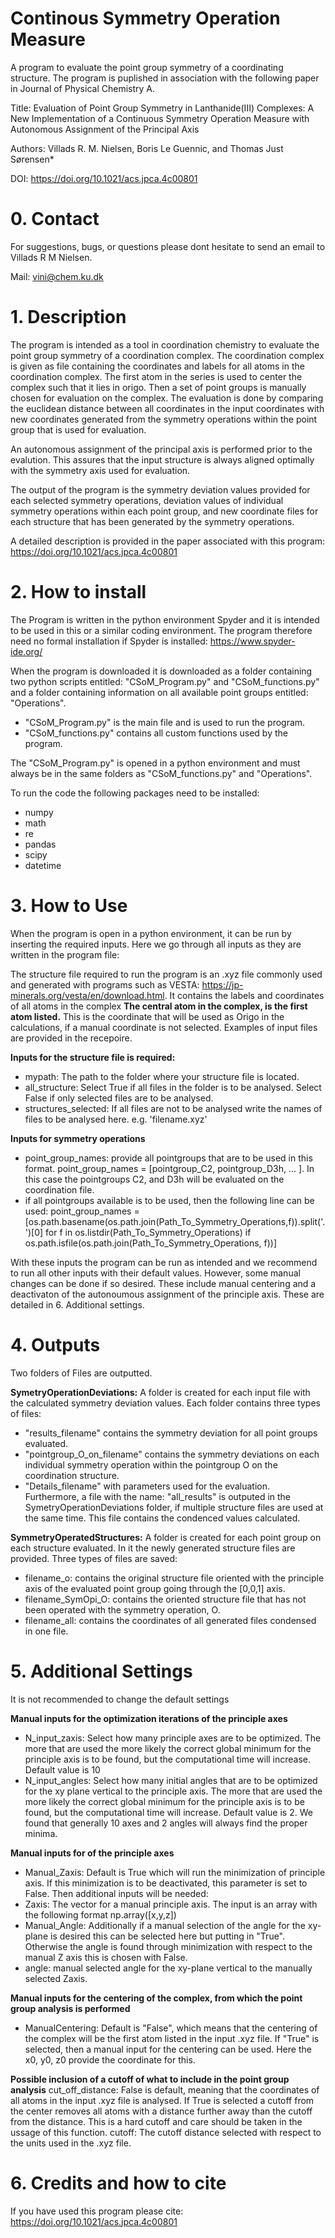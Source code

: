 # Continous Symmetry Operation Measure
A program to evaluate the point group symmetry of a coordinating structure.
The program is puplished in association with the following paper in Journal of Physical Chemistry A.

Title: Evaluation of Point Group Symmetry in Lanthanide(III) Complexes: A New Implementation of a Continuous Symmetry Operation Measure with Autonomous Assignment of the Principal Axis

Authors: Villads R. M. Nielsen, Boris Le Guennic, and Thomas Just Sørensen*

DOI: https://doi.org/10.1021/acs.jpca.4c00801

# 0. Contact
For suggestions, bugs, or questions please dont hesitate to send an email to Villads R M Nielsen. 

Mail: vini@chem.ku.dk

# 1. Description
The program is intended as a tool in coordination chemistry to evaluate the point group symmetry of a coordination complex.
The coordination complex is given as file containing the coordinates and labels for all atoms in the coordination complex. 
The first atom in the series is used to center the complex such that it lies in origo.
Then a set of point groups is manually chosen for evaluation on the complex. 
The evaluation is done by comparing the euclidean distance between all coordinates in the input coordinates with new coordinates generated from the symmetry operations within the point group that is used for evaluation.

An autonomous assignment of the principal axis is performed prior to the evalution. This assures that the input structure is always aligned optimally with the symmetry axis used for evaluation.

The output of the program is the symmetry deviation values provided for each selected symmetry operations, deviation values of individual symmetry operations within each point group, and new coordinate files for each structure that has been generated by the symmetry operations. 

A detailed description is provided in the paper associated with this program: https://doi.org/10.1021/acs.jpca.4c00801

# 2. How to install
The Program is written in the python environment Spyder and it is intended to be used in this or a similar coding environment. 
The program therefore need no formal installation if Spyder is installed: https://www.spyder-ide.org/

When the program is downloaded it is downloaded as a folder containing two python scripts entitled: "CSoM_Program.py" and "CSoM_functions.py" and a folder containing information on all available point groups entitled: "Operations". 

+ "CSoM_Program.py" is the main file and is used to run the program.
+ "CSoM_functions.py" contains all custom functions used by the program.

The "CSoM_Program.py" is opened in a python environment and must always be in the same folders as "CSoM_functions.py" and "Operations".

To run the code the following packages need to be installed: 

+ numpy
+ math
+ re
+ pandas
+ scipy
+ datetime


# 3. How to Use
When the program is open in a python environment, it can be run by inserting the required inputs. Here we go through all inputs as they are written in the program file:

The structure file required to run the program is an .xyz file commonly used and generated with programs such as VESTA: https://jp-minerals.org/vesta/en/download.html. It contains the labels and coordinates of all atoms in the complex
**The central atom in the complex, is the first atom listed.** This is the coordinate that will be used as Origo in the calculations, if a manual coordinate is not selected. Examples of input files are provided in the recepoire. 

**Inputs for the structure file is required:**
 + mypath: The path to the folder where your structure file is located.
 + all_structure: Select True if all files in the folder is to be analysed. Select False if only selected files are to be analysed.
 + structures_selected: If all files are not to be analysed write the names of files to be analysed here. e.g. 'filename.xyz'


**Inputs for symmetry operations**
+ point_group_names: provide all pointgroups that are to be used in this format. point_group_names = [pointgroup_C2, pointgroup_D3h, ... ]. In this case the pointgroups C2, and D3h will be evaluated on the coordination file.  
+ if all pointgroups available is to be used, then the following line can be used: point_group_names = [os.path.basename(os.path.join(Path_To_Symmetry_Operations,f)).split('.')[0] for f in os.listdir(Path_To_Symmetry_Operations) if os.path.isfile(os.path.join(Path_To_Symmetry_Operations, f))]

With these inputs the program can be run as intended and we recommend to run all other inputs with their default values. However, some manual changes can be done if so desired. These include manual centering and a deactivaton of the autonoumous assignment of the principle axis. These are detailed in 6. Additional settings.

# 4. Outputs
Two folders of Files are outputted.

**SymetryOperationDeviations:** A folder is created for each input file with the calculated symmetry deviation values. Each folder contains three types of files: 
+ "results_filename" contains the symmetry deviation for all point groups evaluated.
+ "pointgroup_O_on_filename" contains the symmetry deviations on each individual symmetry operation within the pointgroup O on the coordination structure.
+ "Details_filename" with parameters used for the evaluation. 
Furthermore, a file with the name: "all_results" is outputed in the SymetryOperationDeviations folder, if multiple structure files are used at the same time. This file contains the condenced values calculated.

**SymmetryOperatedStructures:** A folder is created for each point group on each structure evaluated. In it the newly generated structure files are provided. Three types of files are saved:
+ filename_o: contains the original structure file oriented with the principle axis of the evaluated point group going through the [0,0,1] axis.
+ filename_SymOpi_O: contains the oriented structure file that has not been operated with the symmetry operation, O.
+ filename_all: contains the coordinates of all generated files condensed in one file.

# 5. Additional Settings

It is not recommended to change the default settings

**Manual inputs for the optimization iterations of the principle axes**

+ N_input_zaxis: Select how many principle axes are to be optimized. The more that are used the more likely the correct global minimum for the principle axis is to be found, but the computational time will increase. Default value is 10
+ N_input_angles: Select how many initial angles that are to be optimized for the xy plane vertical to the principle axis. The more that are used the more likely the correct global minimum for the principle axis is to be found, but the computational time will increase. Default value is 2. We found that generally 10 axes and 2 angles will always find the proper minima.

**Manual inputs for of the principle axes**
+ Manual_Zaxis: Default is True which will run the minimization of principle axis. If this minimization is to be deactivated, this parameter is set to False. Then additional inputs will be needed:
+ Zaxis: The vector for a manual principle axis. The input is an array with the following format np.array([x,y,z])
+ Manual_Angle: Additionally if a manual selection of the angle for the xy-plane is desired this can be selected here but putting in "True". Otherwise the angle is found through minimization with respect to the manual Z axis this is chosen with False.
+ angle: manual selected angle for the xy-plane vertical to the manually selected Zaxis.


**Manual inputs for the centering of the complex, from which the point group analysis is performed**
+ ManualCentering: Default is "False", which means that the centering of the complex will be the first atom listed in the input .xyz file. If "True" is selected, then a manual input for the centering can be used. Here the x0, y0, z0 provide the coordinate for this.

**Possible inclusion of a cutoff of what to include in the point group analysis**
cut_off_distance: False is default, meaning that the coordinates of all atoms in the input .xyz file is analysed. If True is selected a cutoff from the center removes all atoms with a distance further away than the cutoff from the distance. This is a hard cutoff and care should be taken in the ussage of this function.
cutoff: The cutoff distance selected with respect to the units used in the .xyz file.

# 6. Credits and how to cite
If you have used this program please cite:
https://doi.org/10.1021/acs.jpca.4c00801





